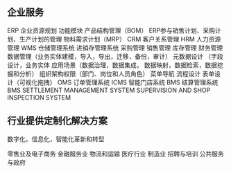 ## 企业服务
ERP 企业资源规划
功能模块
产品结构管理（BOM）
ERP参与销售计划、采购计划、生产计划的管理
物料需求计划（MRP）
CRM 客户关系管理
HRM 人力资源管理
WMS 仓储管理系统
进销存管理系统
采购管理 销售管理 库存管理 财务管理 
数据管理（业务实体建模，导入，导出，迁移，备份，审计）
元数据设计 （字段设计，业务实体
应用场景（数据治理，数据集成， 数据映射，数据检索，数据挖掘和分析）
组织架构权限（部门、岗位和人员角色）
菜单导航
流程设计
表单设计（可视化拖拽）
OMS 订单管理系统
ICMS 智能门店系统
BMS 结算管理系统 BMS SETTLEMENT MANAGEMENT SYSTEM
SUPERVISION AND SHOP INSPECTION SYSTEM
## 行业提供定制化解决方案

数字化，信息化，智能化革新和转型

零售业及电子商务
金融服务业
物流和运输
医疗行业
制造业
招聘与培训
公共服务与政府